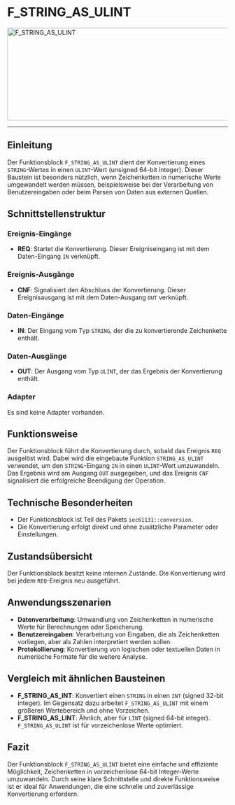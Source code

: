 # F_STRING_AS_ULINT

<img width="1480" height="212" alt="F_STRING_AS_ULINT" src="https://github.com/user-attachments/assets/42f8c0fa-f5ad-4f51-9d6b-3c35653b6782" />

* * * * * * * * * *
## Einleitung
Der Funktionsblock `F_STRING_AS_ULINT` dient der Konvertierung eines `STRING`-Wertes in einen `ULINT`-Wert (unsigned 64-bit integer). Dieser Baustein ist besonders nützlich, wenn Zeichenketten in numerische Werte umgewandelt werden müssen, beispielsweise bei der Verarbeitung von Benutzereingaben oder beim Parsen von Daten aus externen Quellen.

## Schnittstellenstruktur

### **Ereignis-Eingänge**
- **REQ**: Startet die Konvertierung. Dieser Ereigniseingang ist mit dem Daten-Eingang `IN` verknüpft.

### **Ereignis-Ausgänge**
- **CNF**: Signalisiert den Abschluss der Konvertierung. Dieser Ereignisausgang ist mit dem Daten-Ausgang `OUT` verknüpft.

### **Daten-Eingänge**
- **IN**: Der Eingang vom Typ `STRING`, der die zu konvertierende Zeichenkette enthält.

### **Daten-Ausgänge**
- **OUT**: Der Ausgang vom Typ `ULINT`, der das Ergebnis der Konvertierung enthält.

### **Adapter**
Es sind keine Adapter vorhanden.

## Funktionsweise
Der Funktionsblock führt die Konvertierung durch, sobald das Ereignis `REQ` ausgelöst wird. Dabei wird die eingebaute Funktion `STRING_AS_ULINT` verwendet, um den `STRING`-Eingang `IN` in einen `ULINT`-Wert umzuwandeln. Das Ergebnis wird am Ausgang `OUT` ausgegeben, und das Ereignis `CNF` signalisiert die erfolgreiche Beendigung der Operation.

## Technische Besonderheiten
- Der Funktionsblock ist Teil des Pakets `iec61131::conversion`.
- Die Konvertierung erfolgt direkt und ohne zusätzliche Parameter oder Einstellungen.

## Zustandsübersicht
Der Funktionsblock besitzt keine internen Zustände. Die Konvertierung wird bei jedem `REQ`-Ereignis neu ausgeführt.

## Anwendungsszenarien
- **Datenverarbeitung**: Umwandlung von Zeichenketten in numerische Werte für Berechnungen oder Speicherung.
- **Benutzereingaben**: Verarbeitung von Eingaben, die als Zeichenketten vorliegen, aber als Zahlen interpretiert werden sollen.
- **Protokollierung**: Konvertierung von logischen oder textuellen Daten in numerische Formate für die weitere Analyse.

## Vergleich mit ähnlichen Bausteinen
- **F_STRING_AS_INT**: Konvertiert einen `STRING` in einen `INT` (signed 32-bit integer). Im Gegensatz dazu arbeitet `F_STRING_AS_ULINT` mit einem größeren Wertebereich und ohne Vorzeichen.
- **F_STRING_AS_LINT**: Ähnlich, aber für `LINT` (signed 64-bit integer). `F_STRING_AS_ULINT` ist für vorzeichenlose Werte optimiert.

## Fazit
Der Funktionsblock `F_STRING_AS_ULINT` bietet eine einfache und effiziente Möglichkeit, Zeichenketten in vorzeichenlose 64-bit Integer-Werte umzuwandeln. Durch seine klare Schnittstelle und direkte Funktionsweise ist er ideal für Anwendungen, die eine schnelle und zuverlässige Konvertierung erfordern.
